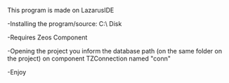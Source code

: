 This program is made on LazarusIDE

-Installing the program/source: C:\ Disk

-Requires Zeos Component

-Opening the project you inform the database path (on the same folder on the project) on component TZConnection named "conn"

-Enjoy
